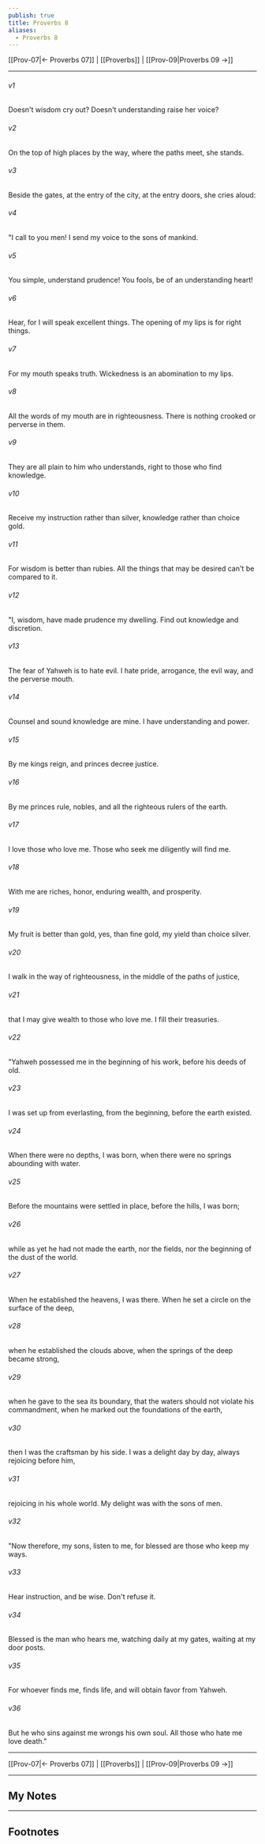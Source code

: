 ```yaml
---
publish: true
title: Proverbs 8
aliases:
  - Proverbs 8
---
```


[[Prov-07|← Proverbs 07]] | [[Proverbs]] | [[Prov-09|Proverbs 09 →]]
***



###### v1 
Doesn't wisdom cry out? Doesn't understanding raise her voice? 

###### v2 
On the top of high places by the way, where the paths meet, she stands. 

###### v3 
Beside the gates, at the entry of the city, at the entry doors, she cries aloud: 

###### v4 
"I call to you men! I send my voice to the sons of mankind. 

###### v5 
You simple, understand prudence! You fools, be of an understanding heart! 

###### v6 
Hear, for I will speak excellent things. The opening of my lips is for right things. 

###### v7 
For my mouth speaks truth. Wickedness is an abomination to my lips. 

###### v8 
All the words of my mouth are in righteousness. There is nothing crooked or perverse in them. 

###### v9 
They are all plain to him who understands, right to those who find knowledge. 

###### v10 
Receive my instruction rather than silver, knowledge rather than choice gold. 

###### v11 
For wisdom is better than rubies. All the things that may be desired can't be compared to it. 

###### v12 
"I, wisdom, have made prudence my dwelling. Find out knowledge and discretion. 

###### v13 
The fear of Yahweh is to hate evil. I hate pride, arrogance, the evil way, and the perverse mouth. 

###### v14 
Counsel and sound knowledge are mine. I have understanding and power. 

###### v15 
By me kings reign, and princes decree justice. 

###### v16 
By me princes rule, nobles, and all the righteous rulers of the earth. 

###### v17 
I love those who love me. Those who seek me diligently will find me. 

###### v18 
With me are riches, honor, enduring wealth, and prosperity. 

###### v19 
My fruit is better than gold, yes, than fine gold, my yield than choice silver. 

###### v20 
I walk in the way of righteousness, in the middle of the paths of justice, 

###### v21 
that I may give wealth to those who love me. I fill their treasuries. 

###### v22 
"Yahweh possessed me in the beginning of his work, before his deeds of old. 

###### v23 
I was set up from everlasting, from the beginning, before the earth existed. 

###### v24 
When there were no depths, I was born, when there were no springs abounding with water. 

###### v25 
Before the mountains were settled in place, before the hills, I was born; 

###### v26 
while as yet he had not made the earth, nor the fields, nor the beginning of the dust of the world. 

###### v27 
When he established the heavens, I was there. When he set a circle on the surface of the deep, 

###### v28 
when he established the clouds above, when the springs of the deep became strong, 

###### v29 
when he gave to the sea its boundary, that the waters should not violate his commandment, when he marked out the foundations of the earth, 

###### v30 
then I was the craftsman by his side. I was a delight day by day, always rejoicing before him, 

###### v31 
rejoicing in his whole world. My delight was with the sons of men. 

###### v32 
"Now therefore, my sons, listen to me, for blessed are those who keep my ways. 

###### v33 
Hear instruction, and be wise. Don't refuse it. 

###### v34 
Blessed is the man who hears me, watching daily at my gates, waiting at my door posts. 

###### v35 
For whoever finds me, finds life, and will obtain favor from Yahweh. 

###### v36 
But he who sins against me wrongs his own soul. All those who hate me love death."

***
[[Prov-07|← Proverbs 07]] | [[Proverbs]] | [[Prov-09|Proverbs 09 →]]

---
## My Notes

---
## Footnotes